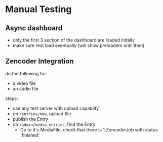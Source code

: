 # Manual Testing

## Async dashboard

- only the first 3 section of the dashboard are loaded initally
- make sure rest load eventually (will show preloaders until then)

## Zencoder Integration

do the following for:
- a video file
- an audio file

steps:
- use any test server with upload capabilty
- on `/entries/new`, upload file
- publish the Entry
- on `/admin/media_entries`, find the Entry
    - Go to it's MediaFile, check that there is 1 ZencoderJob with status 'finished'
